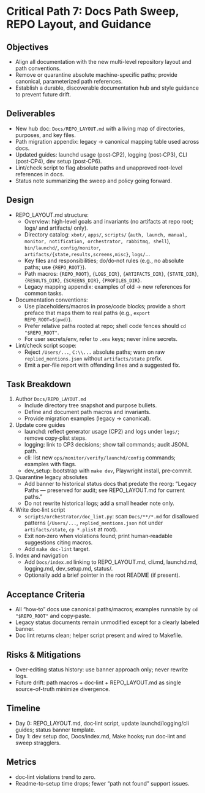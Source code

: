 # Critical Path 7: Docs Path Sweep, REPO Layout, and Guidance

## Objectives
- Align all documentation with the new multi-level repository layout and path conventions.
- Remove or quarantine absolute machine-specific paths; provide canonical, parameterized path references.
- Establish a durable, discoverable documentation hub and style guidance to prevent future drift.

## Deliverables
- New hub doc: `Docs/REPO_LAYOUT.md` with a living map of directories, purposes, and key files.
- Path migration appendix: legacy → canonical mapping table used across docs.
- Updated guides: launchd usage (post‑CP2), logging (post‑CP3), CLI (post‑CP4), dev setup (post‑CP6).
- Lint/check script to flag absolute paths and unapproved root-level references in docs.
- Status note summarizing the sweep and policy going forward.

## Design
- REPO_LAYOUT.md structure:
  - Overview: high-level goals and invariants (no artifacts at repo root; logs/ and artifacts/ only).
  - Directory catalog: `xbot/`, `apps/`, `scripts/` (`auth, launch, manual, monitor, notification, orchestrator, rabbitmq, shell`), `bin/launchd/`, `config/monitor`, `artifacts/{state,results,screens,misc}`, `logs/`…
  - Key files and responsibilities; do/do‑not rules (e.g., no absolute paths; use `{REPO_ROOT}`).
  - Path macros: `{REPO_ROOT}`, `{LOGS_DIR}`, `{ARTIFACTS_DIR}`, `{STATE_DIR}`, `{RESULTS_DIR}`, `{SCREENS_DIR}`, `{PROFILES_DIR}`.
  - Legacy mapping appendix: examples of old → new references for common tasks.
- Documentation conventions:
  - Use placeholders/macros in prose/code blocks; provide a short preface that maps them to real paths (e.g., `export REPO_ROOT=$(pwd)`).
  - Prefer relative paths rooted at repo; shell code fences should `cd "$REPO_ROOT"`.
  - For user secrets/env, refer to `.env` keys; never inline secrets.
- Lint/check script scope:
  - Reject `/Users/...`, `C:\\...` absolute paths; warn on raw `replied_mentions.json` without `artifacts/state` prefix.
  - Emit a per‑file report with offending lines and a suggested fix.

## Task Breakdown
1) Author `Docs/REPO_LAYOUT.md`
   - Include directory tree snapshot and purpose bullets.
   - Define and document path macros and invariants.
   - Provide migration examples (legacy → canonical).
2) Update core guides
   - launchd: reflect generator usage (CP2) and logs under `logs/`; remove copy‑plist steps.
   - logging: link to CP3 decisions; show tail commands; audit JSONL path.
   - cli: list new `ops/monitor/verify/launchd/config` commands; examples with flags.
   - dev_setup: bootstrap with `make dev`, Playwright install, pre‑commit.
3) Quarantine legacy absolutes
   - Add banner to historical status docs that predate the reorg: “Legacy Paths — preserved for audit; see REPO_LAYOUT.md for current paths.”
   - Do not rewrite historical logs; add a small header note only.
4) Write doc‑lint script
   - `scripts/orchestrator/doc_lint.py`: scan `Docs/**/*.md` for disallowed patterns (`/Users/...`, `replied_mentions.json` not under `artifacts/state`, `cp *.plist` at root).
   - Exit non‑zero when violations found; print human‑readable suggestions citing macros.
   - Add `make doc-lint` target.
5) Index and navigation
   - Add `Docs/index.md` linking to REPO_LAYOUT.md, cli.md, launchd.md, logging.md, dev_setup.md, status/.
   - Optionally add a brief pointer in the root README (if present).

## Acceptance Criteria
- All “how‑to” docs use canonical paths/macros; examples runnable by `cd "$REPO_ROOT"` and copy‑paste.
- Legacy status documents remain unmodified except for a clearly labeled banner.
- Doc lint returns clean; helper script present and wired to Makefile.

## Risks & Mitigations
- Over‑editing status history: use banner approach only; never rewrite logs.
- Future drift: path macros + doc‑lint + REPO_LAYOUT.md as single source-of-truth minimize divergence.

## Timeline
- Day 0: REPO_LAYOUT.md, doc‑lint script, update launchd/logging/cli guides; status banner template.
- Day 1: dev setup doc, Docs/index.md, Make hooks; run doc‑lint and sweep stragglers.

## Metrics
- doc‑lint violations trend to zero.
- Readme-to-setup time drops; fewer “path not found” support issues.
